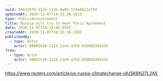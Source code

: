 ```yaml
---
uuid: 36b329f0-2125-11eb-9a9b-1f4a8621a794
updatedAt: 2020-11-07T18:15:28.101Z
type: PublicAnnouncement
title: Russia will try to meet Paris Agreement
date: 2020-11-07T18:12:08.058Z
createdAt: 2020-11-07T18:15:28.138Z
publishedBy:
  - type: Actor
    actor: 90002540-2124-11eb-a7b9-03b09d36542b
from:
  - type: Actor
    actor: 90002540-2124-11eb-a7b9-03b09d36542b
---
```


https://www.reuters.com/article/us-russia-climatechange-idUSKBN27L2AS
